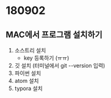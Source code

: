 # 180902

## MAC에서 프로그램 설치하기

1. 소스트리 설치
   - key 등록하기 (ㅠㅠ)
2. 깃 설치 (터미널에서 git --version 입력)
3. 파이썬 설치
4. atom 설치
5. typora 설치